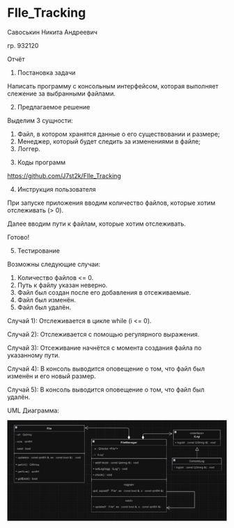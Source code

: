 # FIle_Tracking 

Савоськин Никита Андреевич

гр. 932120

Отчёт

1. Постановка задачи

Написать программу с консольным интерфейсом, которая выполняет слежение за выбранными файлами.

2. Предлагаемое решение

Выделим 3 сущности:
1) Файл, в котором хранятся данные о его существовании и размере;
2) Менеджер, который будет следить за изменениями в файле;
3) Логгер.


3. Коды программ

https://github.com/J7st2k/FIle_Tracking

4. Инструкция пользователя

При запуске приложения вводим количество файлов, которые хотим отслеживать (> 0).

Далее вводим пути к файлам, которые хотим отслеживать.

Готово!

5. Тестирование

Возможны следующие случаи:
1) Количество файлов <= 0.
2) Путь к файлу указан неверно.
3) Файл был создан после его добавления в отсеживаемые.
4) Файл был изменён.
5) Файл был удалён.

Случай 1):
Отслеживается в цикле while (i <= 0).

Случай 2):
Отслеживается с помощью регулярного выражения.

Случай 3):
Отсеживание начнётся с момента создания файла по указанному пути.

Случай 4):
В консоль выводится оповещение о том, что файл был изменён и его новый размер.

Случай 5):
В консоль выводится оповещение о том, что файл был удалён.

UML Диаграмма:


![UML Диаграма](https://github.com/J7st2k/FIle_Tracking/blob/main/images/UML_FM.jpg)
